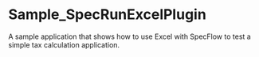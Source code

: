 Sample_SpecRunExcelPlugin
=========================

A sample application that shows how to use Excel with SpecFlow to test a simple tax calculation application.
